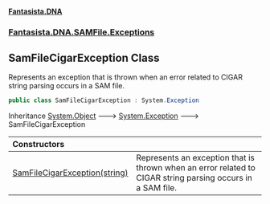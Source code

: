 #### [Fantasista.DNA](index.md 'index')
### [Fantasista.DNA.SAMFile.Exceptions](Fantasista.DNA.SAMFile.Exceptions.md 'Fantasista.DNA.SAMFile.Exceptions')

## SamFileCigarException Class

Represents an exception that is thrown when an error related to CIGAR string parsing occurs in a SAM file.

```csharp
public class SamFileCigarException : System.Exception
```

Inheritance [System.Object](https://docs.microsoft.com/en-us/dotnet/api/System.Object 'System.Object') &#129106; [System.Exception](https://docs.microsoft.com/en-us/dotnet/api/System.Exception 'System.Exception') &#129106; SamFileCigarException

| Constructors | |
| :--- | :--- |
| [SamFileCigarException(string)](Fantasista.DNA.SAMFile.Exceptions.SamFileCigarException.SamFileCigarException(string).md 'Fantasista.DNA.SAMFile.Exceptions.SamFileCigarException.SamFileCigarException(string)') | Represents an exception that is thrown when an error related to CIGAR string parsing occurs in a SAM file. |
